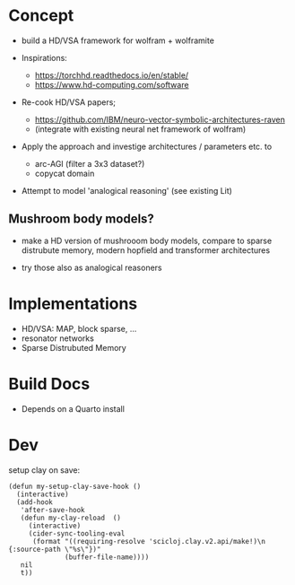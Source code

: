 # Concept


-   build a HD/VSA framework for wolfram + wolframite

-   Inspirations:

    -   <https://torchhd.readthedocs.io/en/stable/>
    -   <https://www.hd-computing.com/software>

-   Re-cook HD/VSA papers;

    -   <https://github.com/IBM/neuro-vector-symbolic-architectures-raven>
    -   (integrate with existing neural net framework of wolfram)

-   Apply the approach and investige architectures / parameters etc. to

    -   arc-AGI (filter a 3x3 dataset?)
    -   copycat domain

-   Attempt to model \'analogical reasoning\' (see existing Lit)

## Mushroom body models?

-   make a HD version of mushrooom body models, compare to sparse
    distrubute memory, modern hopfield and transformer architectures

-   try those also as analogical reasoners

# Implementations

-   HD/VSA: MAP, block sparse, ...
-   resonator networks
-   Sparse Distrubuted Memory


# Build Docs

- Depends on a Quarto install

# Dev

setup clay on save: 


```
(defun my-setup-clay-save-hook ()
  (interactive)
  (add-hook
   'after-save-hook
   (defun my-clay-reload  ()
     (interactive)
     (cider-sync-tooling-eval
      (format "((requiring-resolve 'scicloj.clay.v2.api/make!)\n {:source-path \"%s\"})"
              (buffer-file-name))))
   nil
   t))
```
